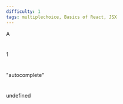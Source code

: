 ```yaml
---
difficulty: 1
tags: multiplechoice, Basics of React, JSX
---
```


A

#

1

#

"autocomplete"

#

undefined

